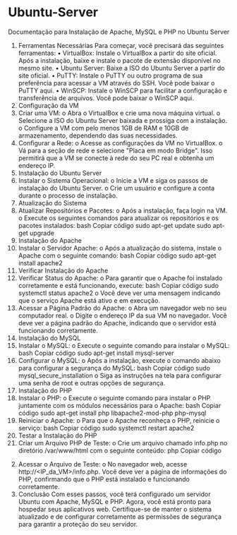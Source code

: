 # Ubuntu-Server

Documentação para Instalação de Apache, MySQL e PHP no Ubuntu Server
1. Ferramentas Necessárias
Para começar, você precisará das seguintes ferramentas:
•	VirtualBox: Instale o VirtualBox a partir do site oficial. Após a instalação, baixe e instale o pacote de extensão disponível no mesmo site.
•	Ubuntu Server: Baixe a ISO do Ubuntu Server a partir do site oficial.
•	PuTTY: Instale o PuTTY ou outro programa de sua preferência para acessar a VM através do SSH. Você pode baixar o PuTTY aqui.
•	WinSCP: Instale o WinSCP para facilitar a configuração e transferência de arquivos. Você pode baixar o WinSCP aqui.
2. Configuração da VM
1.	Criar uma VM:
o	Abra o VirtualBox e crie uma nova máquina virtual.
o	Selecione a ISO do Ubuntu Server baixada e prossiga com a instalação.
o	Configure a VM com pelo menos 1GB de RAM e 10GB de armazenamento, dependendo das suas necessidades.
2.	Configurar a Rede:
o	Acesse as configurações da VM no VirtualBox.
o	Vá para a seção de rede e selecione "Placa em modo Bridge". Isso permitirá que a VM se conecte à rede do seu PC real e obtenha um endereço IP.
3. Instalação do Ubuntu Server
1.	Instalar o Sistema Operacional:
o	Inicie a VM e siga os passos de instalação do Ubuntu Server.
o	Crie um usuário e configure a conta durante o processo de instalação.
4. Atualização do Sistema
1.	Atualizar Repositórios e Pacotes:
o	Após a instalação, faça login na VM.
o	Execute os seguintes comandos para atualizar os repositórios e os pacotes instalados:
bash
Copiar código
sudo apt-get update
sudo apt-get upgrade
5. Instalação do Apache
1.	Instalar o Servidor Apache:
o	Após a atualização do sistema, instale o Apache com o seguinte comando:
bash
Copiar código
sudo apt-get install apache2
6. Verificar Instalação do Apache
1.	Verificar Status do Apache:
o	Para garantir que o Apache foi instalado corretamente e está funcionando, execute:
bash
Copiar código
sudo systemctl status apache2
o	Você deve ver uma mensagem indicando que o serviço Apache está ativo e em execução.
2.	Acessar a Página Padrão do Apache:
o	Abra um navegador web no seu computador real.
o	Digite o endereço IP da sua VM no navegador. Você deve ver a página padrão do Apache, indicando que o servidor está funcionando corretamente.
7. Instalação do MySQL
1.	Instalar o MySQL:
o	Execute o seguinte comando para instalar o MySQL:
bash
Copiar código
sudo apt-get install mysql-server
2.	Configurar o MySQL:
o	Após a instalação, execute o comando abaixo para configurar a segurança do MySQL:
bash
Copiar código
sudo mysql_secure_installation
o	Siga as instruções na tela para configurar uma senha de root e outras opções de segurança.
8. Instalação do PHP
1.	Instalar o PHP:
o	Execute o seguinte comando para instalar o PHP juntamente com os módulos necessários para o Apache:
bash
Copiar código
sudo apt-get install php libapache2-mod-php php-mysql
2.	Reiniciar o Apache:
o	Para que o Apache reconheça o PHP, reinicie o serviço:
bash
Copiar código
sudo systemctl restart apache2
9. Testar a Instalação do PHP
1.	Criar um Arquivo PHP de Teste:
o	Crie um arquivo chamado info.php no diretório /var/www/html com o seguinte conteúdo:
php
Copiar código
<?php
phpinfo();
?>
2.	Acessar o Arquivo de Teste:
o	No navegador web, acesse http://<IP_da_VM>/info.php. Você deve ver a página de informações do PHP, confirmando que o PHP está instalado e funcionando corretamente.
10. Conclusão
Com esses passos, você terá configurado um servidor Ubuntu com Apache, MySQL e PHP. Agora, você está pronto para hospedar seus aplicativos web. Certifique-se de manter o sistema atualizado e de configurar corretamente as permissões de segurança para garantir a proteção do seu servidor.
